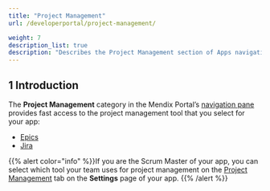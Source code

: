 ```yaml
---
title: "Project Management"
url: /developerportal/project-management/

weight: 7
description_list: true
description: "Describes the Project Management section of Apps navigation pane."
---
```


## 1 Introduction

The **Project Management** category in the Mendix Portal’s [navigation pane](/developerportal/#navigation-pane) provides fast access to the project management tool that you select for your app:

* [Epics](/developerportal/project-management/epics/)
* [Jira](/developerportal/project-management/jira-connector/)

{{% alert color="info" %}}If you are the Scrum Master of your app, you can select which tool your team uses for project management on the [Project Management](/developerportal/collaborate/general-settings/#project-management) tab on the **Settings** page of your app. {{% /alert %}}
